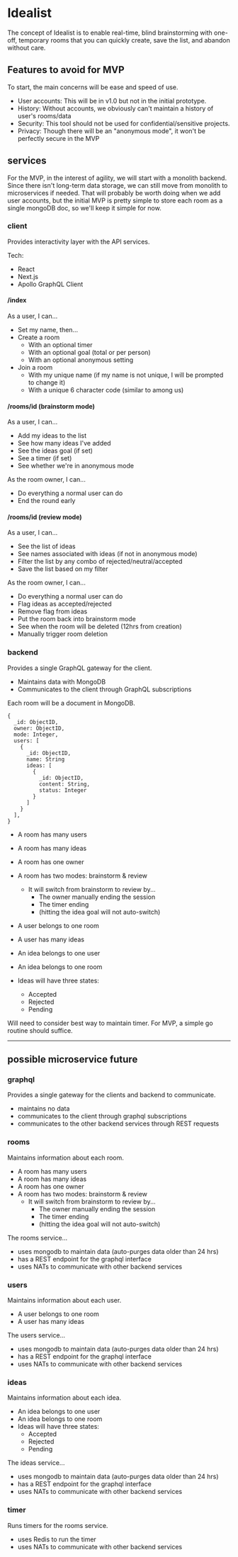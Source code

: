 # Idealist

The concept of Idealist is to enable real-time, blind brainstorming with one-off, temporary rooms that you can quickly create, save the list, and abandon without care.

## Features to avoid for MVP

To start, the main concerns will be ease and speed of use.

- User accounts: This will be in v1.0 but not in the initial prototype.
- History: Without accounts, we obviously can't maintain a history of user's rooms/data
- Security: This tool should not be used for confidential/sensitive projects.
- Privacy: Though there will be an "anonymous mode", it won't be perfectly secure in the MVP

## services

For the MVP, in the interest of agility, we will start with a monolith backend. Since there isn't long-term data storage, we can still move from monolith to microservices if needed. That will probably be worth doing when we add user accounts, but the initial MVP is pretty simple to store each room as a single mongoDB doc, so we'll keep it simple for now.

### client

Provides interactivity layer with the API services.

Tech:

- React
- Next.js
- Apollo GraphQL Client

#### /index

As a user, I can...

- Set my name, then...
- Create a room
  - With an optional timer
  - With an optional goal (total or per person)
  - With an optional anonymous setting
- Join a room
  - With my unique name (if my name is not unique, I will be prompted to change it)
  - With a unique 6 character code (similar to among us)

#### /rooms/id (brainstorm mode)

As a user, I can...

- Add my ideas to the list
- See how many ideas I've added
- See the ideas goal (if set)
- See a timer (if set)
- See whether we're in anonymous mode

As the room owner, I can...

- Do everything a normal user can do
- End the round early

#### /rooms/id (review mode)

As a user, I can...

- See the list of ideas
- See names associated with ideas (if not in anonymous mode)
- Filter the list by any combo of rejected/neutral/accepted
- Save the list based on my filter

As the room owner, I can...

- Do everything a normal user can do
- Flag ideas as accepted/rejected
- Remove flag from ideas
- Put the room back into brainstorm mode
- See when the room will be deleted (12hrs from creation)
- Manually trigger room deletion

### backend

Provides a single GraphQL gateway for the client.

- Maintains data with MongoDB
- Communicates to the client through GraphQL subscriptions

Each room will be a document in MongoDB.

```bson
{
  _id: ObjectID,
  owner: ObjectID,
  mode: Integer,
  users: [
    {
      _id: ObjectID,
      name: String
      ideas: [
        {
          _id: ObjectID,
          content: String,
          status: Integer
        }
      ]
    }
  ],
}
```

- A room has many users
- A room has many ideas
- A room has one owner
- A room has two modes: brainstorm & review
  - It will switch from brainstorm to review by...
    - The owner manually ending the session
    - The timer ending
    - (hitting the idea goal will not auto-switch)

- A user belongs to one room
- A user has many ideas

- An idea belongs to one user
- An idea belongs to one room
- Ideas will have three states:
  - Accepted
  - Rejected
  - Pending
  
Will need to consider best way to maintain timer. For MVP, a simple go routine should suffice.

---

## possible microservice future

### graphql

Provides a single gateway for the clients and backend to communicate.

- maintains no data
- communicates to the client through graphql subscriptions
- communicates to the other backend services through REST requests

### rooms

Maintains information about each room.

- A room has many users
- A room has many ideas
- A room has one owner
- A room has two modes: brainstorm & review
  - It will switch from brainstorm to review by...
    - The owner manually ending the session
    - The timer ending
    - (hitting the idea goal will not auto-switch)

The rooms service...

- uses mongodb to maintain data (auto-purges data older than 24 hrs)
- has a REST endpoint for the graphql interface
- uses NATs to communicate with other backend services

### users

Maintains information about each user.

- A user belongs to one room
- A user has many ideas

The users service...

- uses mongodb to maintain data (auto-purges data older than 24 hrs)
- has a REST endpoint for the graphql interface
- uses NATs to communicate with other backend services

### ideas

Maintains information about each idea.

- An idea belongs to one user
- An idea belongs to one room
- Ideas will have three states:
  - Accepted
  - Rejected
  - Pending

The ideas service...

- uses mongodb to maintain data (auto-purges data older than 24 hrs)
- has a REST endpoint for the graphql interface
- uses NATs to communicate with other backend services

### timer

Runs timers for the rooms service.

- uses Redis to run the timer
- uses NATs to communicate with other backend services
